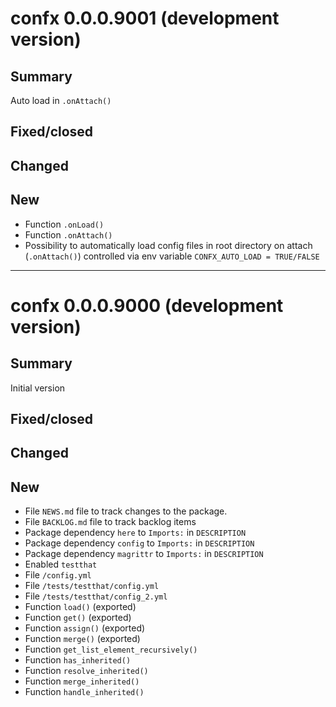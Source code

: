 # confx 0.0.0.9001 (development version)

## Summary

Auto load in `.onAttach()`

## Fixed/closed

## Changed

## New

- Function `.onLoad()`
- Function `.onAttach()`
- Possibility to automatically load config files in root directory on attach
(`.onAttach()`) controlled via env variable `CONFX_AUTO_LOAD = TRUE/FALSE`

--------------------------------------------------------------------------------

# confx 0.0.0.9000 (development version)

## Summary

Initial version

## Fixed/closed

## Changed

## New

- File `NEWS.md` file to track changes to the package.
- File `BACKLOG.md` file to track backlog items
- Package dependency `here` to `Imports:` in `DESCRIPTION`
- Package dependency `config` to `Imports:` in `DESCRIPTION`
- Package dependency `magrittr` to `Imports:` in `DESCRIPTION`
- Enabled `testthat`
- File `/config.yml`
- File `/tests/testthat/config.yml`
- File `/tests/testthat/config_2.yml`
- Function `load()` (exported)
- Function `get()` (exported)
- Function `assign()` (exported)
- Function `merge()` (exported)
- Function `get_list_element_recursively()`
- Function `has_inherited()`
- Function `resolve_inherited()`
- Function `merge_inherited()`
- Function `handle_inherited()`
